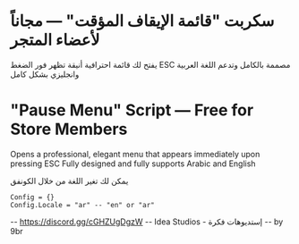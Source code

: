  # سكربت "قائمة الإيقاف المؤقت" — مجاناً لأعضاء المتجر
 يفتح لك قائمة احترافية أنيقة تظهر فور الضغط ESC
 مصممة بالكامل وتدعم اللغة العربية وانجليزي بشكل كامل 
 
# "Pause Menu" Script — Free for Store Members
 Opens a professional, elegant menu that appears immediately upon pressing ESC
 Fully designed and fully supports Arabic and English


يمكن لك تغير اللغة من خلال الكونفق 
```
Config = {}
Config.Locale = "ar" -- "en" or "ar"
```

-- https://discord.gg/cGHZUgDgzW
-- Idea Studios - إستديوهات فكرة
-- by 9br
    
